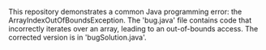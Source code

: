 This repository demonstrates a common Java programming error: the ArrayIndexOutOfBoundsException. The 'bug.java' file contains code that incorrectly iterates over an array, leading to an out-of-bounds access. The corrected version is in 'bugSolution.java'.